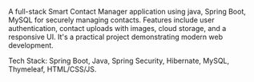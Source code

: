 A full-stack Smart Contact Manager application using java, Spring Boot, MySQL for securely managing contacts. Features include user authentication, contact uploads with images, cloud storage, and a responsive UI. It's a practical project demonstrating modern web development.

Tech Stack: Spring Boot, Java, Spring Security, Hibernate, MySQL, Thymeleaf, HTML/CSS/JS.
